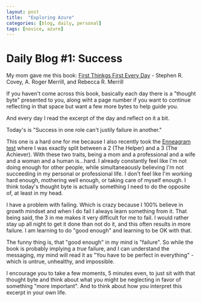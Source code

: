 ```yaml
---
layout: post
title:  "Exploring Azure"
categories: [blog, daily, personal]
tags: [novice, azure]
---
```


# Daily Blog #1: Success

My mom gave me this book:
[First Thinkgs First Every Day](https://www.amazon.com/First-Things-Stephen-R-Covey/dp/0684802031/ref=sr_1_1?ie=UTF8&qid=1550783140&sr=8-1&keywords=first+things+first+stephen+covey) - Stephen R. Covey, A. Roger Merrill, and Rebecca R. Merrill

If you haven't come across this book, basically each day there is a "thought byte" presented to you, along wiht a page number if you want to continue
reflecting in that space but want a few more bytes to help guide you. 

And every day I read the excerpt of the day and reflect on it a bit. 

Today's is "Success in one role can't justily failure in another."

This one is a hard one for me because I also recently took the [Enneagram test](https://enneagraminstitute.com) where I was exactly split between
a 2 (The Helper) and a 3 (The Achiever). With these two traits, being a mom and a professional and a wife and a woman and a human is...hard.
I already constantly feel like I'm not doing enough for other people, while simultaneaously believing I'm not succeeding in my personal or
professional life. I don't feel like I'm working hard enough, mothering well enough, or taking care of myself enough. I think today's thought
byte is actually something I need to do the opposite of, at least in my head. 

I have a problem with failing. Which is crazy because I 100% believe in growth mindset and when I do fail I always learn something from it. 
That being said, the 3 in me makes it very difficult for me to fail. I would rather stay up all night to get it done than not do it, and this
often results in more failure. I am learning to do "good enough" and learning to be OK with that. 

The funny thing is, that "good enough" in my mind is "failure". So while the book is probably implying a *true* failure, and I can understand
the messaging, my mind will read it as "You have to be perfect in everything" - which is untrue, unhealthy, and impossible. 

I encourage you to take a few moments, 5 minutes even, to just sit with that thought byte and think about what you might be neglecting in 
favor of something "more important". And to think about how you interpret this excerpt in your own life. 
